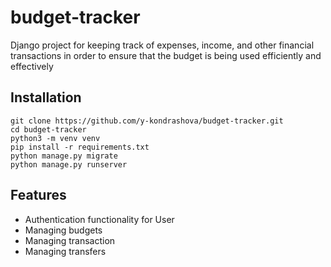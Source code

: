 # budget-tracker

Django project for keeping track of expenses, income, and other
financial transactions in order to ensure that the budget is being
used efficiently and effectively

## Installation

```shell
git clone https://github.com/y-kondrashova/budget-tracker.git
cd budget-tracker
python3 -m venv venv
pip install -r requirements.txt
python manage.py migrate
python manage.py runserver
```

## Features

* Authentication functionality for User
* Managing budgets
* Managing transaction
* Managing transfers
